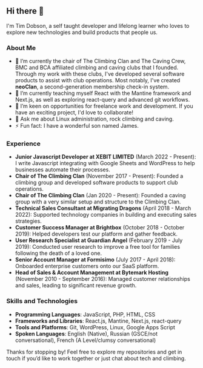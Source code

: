 ## Hi there 👋

I'm Tim Dobson, a self taught developer and lifelong learner who loves to explore new technologies and build products that people us.

### About Me

- 🔭 I’m currently the chair of The Climbing Clan and The Caving Crew, BMC and BCA affiliated climbing and caving clubs that I founded. Through my work with these clubs, I've developed several software products to assist with club operations. Most notably, I've created **neoClan**, a second-generation membership check-in system.
- 🌱 I’m currently teaching myself React with the Mantine framework and Next.js, as well as exploring react-query and advanced git workflows.
- 👯 I’m keen on opportunities for freelance work and development. If you have an exciting project, I'd love to collaborate!
- 💬 Ask me about Linux administration, rock climbing and caving.
- ⚡ Fun fact: I have a wonderful son named James.

### Experience

- **Junior Javascript Developer at XEBIT LIMITED** (March 2022 - Present): I write Javascript integrating with Google Sheets and WordPress to help businesses automate their processes.
- **Chair of The Climbing Clan** (November 2017 - Present): Founded a climbing group and developed software products to support club operations.
- **Chair of The Climbing Clan** (Jan 2020 - Present): Founded a caving group with a very similar setup and structure to the Climbing Clan.
- **Technical Sales Consultant at Migrating Dragons** (April 2018 - March 2022): Supported technology companies in building and executing sales strategies.
- **Customer Success Manager at Brightbox** (October 2018 - October 2019): Helped developers test our platform and gather feedback.
- **User Research Specialist at Guardian Angel** (February 2019 - July 2019): Conducted user research to improve a free tool for families following the death of a loved one.
- **Senior Account Manager at Formisimo** (July 2017 - April 2018): Onboarded enterprise customers onto our SaaS platform.
- **Head of Sales & Account Management at Bytemark Hosting** (November 2010 - September 2016): Managed customer relationships and sales, leading to significant revenue growth.

### Skills and Technologies

- **Programming Languages**: JavaScript, PHP, HTML, CSS
- **Frameworks and Libraries**: React.js, Mantine, Next.js, react-query
- **Tools and Platforms**: Git, WordPress, Linux, Google Apps Script
- **Spoken Languages**: English (Native), Russian (GSCE/not conversational), French (A Level/clumsy conversational)

Thanks for stopping by! Feel free to explore my repositories and get in touch if you’d like to work together or just chat about tech and climbing.
